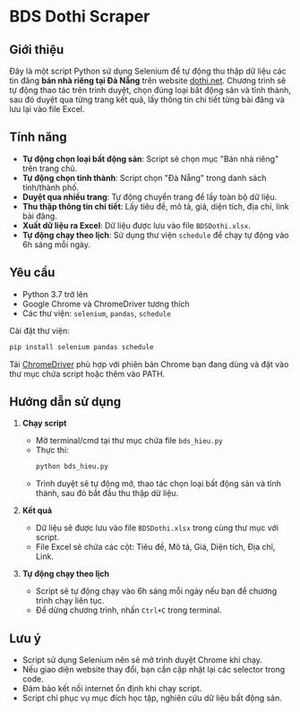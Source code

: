 # BDS Dothi Scraper

## Giới thiệu

Đây là một script Python sử dụng Selenium để tự động thu thập dữ liệu các tin đăng **bán nhà riêng tại Đà Nẵng** trên website [dothi.net](https://dothi.net/). Chương trình sẽ tự động thao tác trên trình duyệt, chọn đúng loại bất động sản và tỉnh thành, sau đó duyệt qua từng trang kết quả, lấy thông tin chi tiết từng bài đăng và lưu lại vào file Excel.

## Tính năng

- **Tự động chọn loại bất động sản**: Script sẽ chọn mục "Bán nhà riêng" trên trang chủ.
- **Tự động chọn tỉnh thành**: Script chọn "Đà Nẵng" trong danh sách tỉnh/thành phố.
- **Duyệt qua nhiều trang**: Tự động chuyển trang để lấy toàn bộ dữ liệu.
- **Thu thập thông tin chi tiết**: Lấy tiêu đề, mô tả, giá, diện tích, địa chỉ, link bài đăng.
- **Xuất dữ liệu ra Excel**: Dữ liệu được lưu vào file `BDSDothi.xlsx`.
- **Tự động chạy theo lịch**: Sử dụng thư viện `schedule` để chạy tự động vào 6h sáng mỗi ngày.

## Yêu cầu

- Python 3.7 trở lên
- Google Chrome và ChromeDriver tương thích
- Các thư viện: `selenium`, `pandas`, `schedule`

Cài đặt thư viện:
```bash
pip install selenium pandas schedule
```

Tải [ChromeDriver](https://chromedriver.chromium.org/downloads) phù hợp với phiên bản Chrome bạn đang dùng và đặt vào thư mục chứa script hoặc thêm vào PATH.

## Hướng dẫn sử dụng

1. **Chạy script**
   - Mở terminal/cmd tại thư mục chứa file `bds_hieu.py`
   - Thực thi:
     ```bash
     python bds_hieu.py
     ```
   - Trình duyệt sẽ tự động mở, thao tác chọn loại bất động sản và tỉnh thành, sau đó bắt đầu thu thập dữ liệu.

2. **Kết quả**
   - Dữ liệu sẽ được lưu vào file `BDSDothi.xlsx` trong cùng thư mục với script.
   - File Excel sẽ chứa các cột: Tiêu đề, Mô tả, Giá, Diện tích, Địa chỉ, Link.

3. **Tự động chạy theo lịch**
   - Script sẽ tự động chạy vào 6h sáng mỗi ngày nếu bạn để chương trình chạy liên tục.
   - Để dừng chương trình, nhấn `Ctrl+C` trong terminal.

## Lưu ý

- Script sử dụng Selenium nên sẽ mở trình duyệt Chrome khi chạy.
- Nếu giao diện website thay đổi, bạn cần cập nhật lại các selector trong code.
- Đảm bảo kết nối internet ổn định khi chạy script.
- Script chỉ phục vụ mục đích học tập, nghiên cứu dữ liệu bất động sản.



